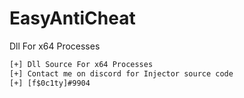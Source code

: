 # EasyAntiCheat
Dll For x64 Processes

```diff
[+] Dll Source For x64 Processes
[+] Contact me on discord for Injector source code 
[+] [f$0c1ty]#9904
